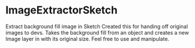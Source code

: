 # ImageExtractorSketch
Extract background fill image in Sketch
Created this for handing off original images to devs.
Takes the background fill from an object and creates a new Image layer in with its original size. Feel free to use and manipulate. 
